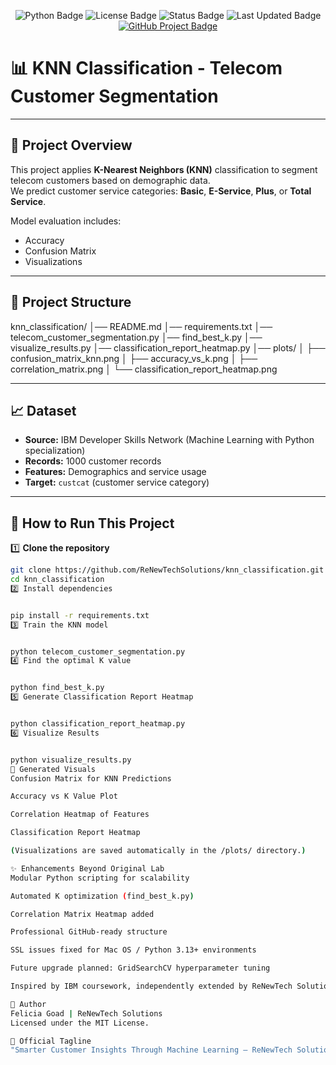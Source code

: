 <p align="center">
  <img src="https://img.shields.io/badge/Python-3.9-blue.svg" alt="Python Badge">
  <img src="https://img.shields.io/badge/License-MIT-green.svg" alt="License Badge">
  <img src="https://img.shields.io/badge/Status-In%20Progress-orange.svg" alt="Status Badge">
  <img src="https://img.shields.io/badge/Last%20Updated-April%202025-blueviolet" alt="Last Updated Badge">
  <br/>
  <a href="https://github.com/ReNewTechSolutions/knn_classification">
    <img src="https://img.shields.io/badge/View%20Project-on%20GitHub-blue?logo=github" alt="GitHub Project Badge">
  </a>
</p>

# 📊 KNN Classification - Telecom Customer Segmentation

---

## 📌 Project Overview

This project applies **K-Nearest Neighbors (KNN)** classification to segment telecom customers based on demographic data.  
We predict customer service categories: **Basic**, **E-Service**, **Plus**, or **Total Service**.

Model evaluation includes:
- Accuracy
- Confusion Matrix
- Visualizations

---

## 📂 Project Structure

knn_classification/ │── README.md │── requirements.txt │── telecom_customer_segmentation.py │── find_best_k.py │── visualize_results.py │── classification_report_heatmap.py │── plots/ │ ├── confusion_matrix_knn.png │ ├── accuracy_vs_k.png │ ├── correlation_matrix.png │ └── classification_report_heatmap.png

---

## 📈 Dataset

- **Source:** IBM Developer Skills Network (Machine Learning with Python specialization)
- **Records:** 1000 customer records
- **Features:** Demographics and service usage
- **Target:** `custcat` (customer service category)

---

## 🚀 How to Run This Project

1️⃣ **Clone the repository**

```bash
git clone https://github.com/ReNewTechSolutions/knn_classification.git
cd knn_classification
2️⃣ Install dependencies


pip install -r requirements.txt
3️⃣ Train the KNN model


python telecom_customer_segmentation.py
4️⃣ Find the optimal K value


python find_best_k.py
5️⃣ Generate Classification Report Heatmap


python classification_report_heatmap.py
6️⃣ Visualize Results


python visualize_results.py
📸 Generated Visuals
Confusion Matrix for KNN Predictions

Accuracy vs K Value Plot

Correlation Heatmap of Features

Classification Report Heatmap

(Visualizations are saved automatically in the /plots/ directory.)

✨ Enhancements Beyond Original Lab
Modular Python scripting for scalability

Automated K optimization (find_best_k.py)

Correlation Matrix Heatmap added

Professional GitHub-ready structure

SSL issues fixed for Mac OS / Python 3.13+ environments

Future upgrade planned: GridSearchCV hyperparameter tuning

Inspired by IBM coursework, independently extended by ReNewTech Solutions for real-world application readiness.

📌 Author
Felicia Goad | ReNewTech Solutions
Licensed under the MIT License.

🔗 Official Tagline
"Smarter Customer Insights Through Machine Learning — ReNewTech Solutions 2025"